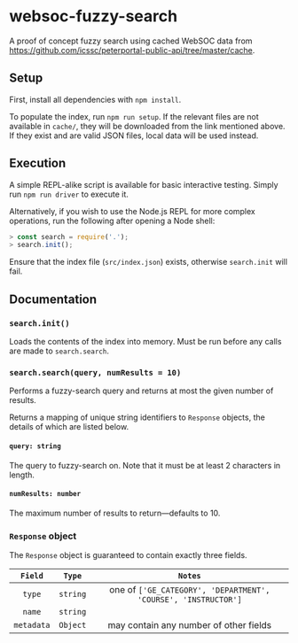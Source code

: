 # websoc-fuzzy-search

A proof of concept fuzzy search using cached WebSOC data from <https://github.com/icssc/peterportal-public-api/tree/master/cache>.

## Setup

First, install all dependencies with `npm install`.

To populate the index, run `npm run setup`. If the relevant files are not available in `cache/`, they will be downloaded from the link mentioned above. If they exist and are valid JSON files, local data will be used instead.

## Execution

A simple REPL-alike script is available for basic interactive testing. Simply run `npm run driver` to execute it.

Alternatively, if you wish to use the Node.js REPL for more complex operations, run the following after opening a Node shell:
```js
> const search = require('.');
> search.init();
```

Ensure that the index file (`src/index.json`) exists, otherwise `search.init` will fail.

## Documentation

### `search.init()`

Loads the contents of the index into memory. Must be run before any calls are made to `search.search`.

### `search.search(query, numResults = 10)`
Performs a fuzzy-search query and returns at most the given number of results.

Returns a mapping of unique string identifiers to `Response` objects, the details of which are listed below.
#### `query: string`
The query to fuzzy-search on. Note that it must be at least 2 characters in length.

#### `numResults: number`
The maximum number of results to return—defaults to 10.

### `Response` object
The `Response` object is guaranteed to contain exactly three fields.

| `Field` | `Type` | `Notes` |
| :-: | :-: | :-: |
| `type` | `string` | one of `['GE_CATEGORY', 'DEPARTMENT', 'COURSE', 'INSTRUCTOR']` |
| `name` | `string` | |
| `metadata` | `Object` | may contain any number of other fields
